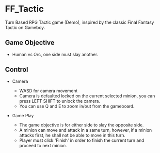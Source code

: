 # FF_Tactic
Turn Based RPG Tactic game (Demo), inspired by the classic Final Fantasy Tactic on Gameboy.

## Game Objective
- Human vs Orc, one side must slay another.

## Control
- Camera
  - WASD for camera movement
  - Camera is defaulted locked on the current selected minion, you can press LEFT SHIFT to unlock the camera.
  - You can use Q and E to zoom in/out from the gameboard.

- Game Play
  - The game objective is for either side to slay the opposite side. 
  - A minion can move and attack in a same turn, however, if a minion attacks first, he shall not be able to move in this turn.
  - Player must click 'Finish' in order to finish the current turn and proceed to next minion.
